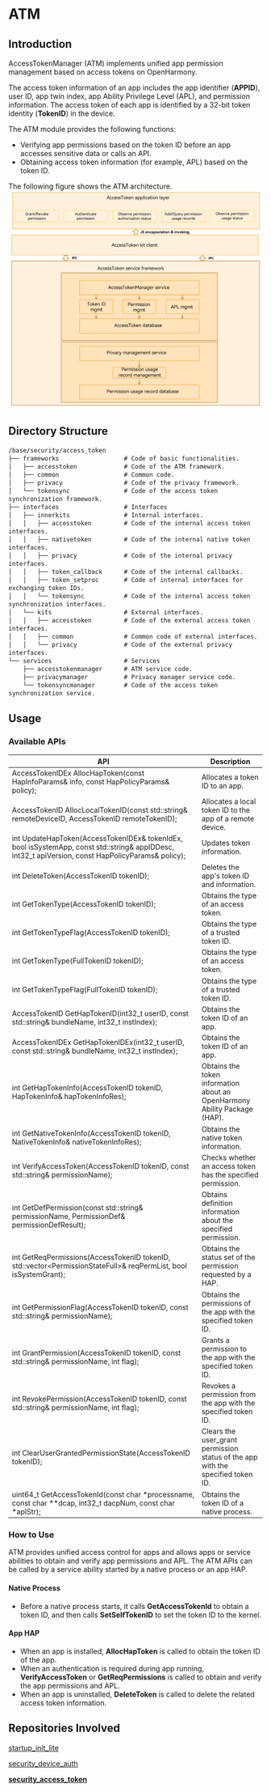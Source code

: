 # ATM


## Introduction

AccessTokenManager (ATM) implements unified app permission management based on access tokens on OpenHarmony.

The access token information of an app includes the app identifier (**APPID**), user ID, app twin index, app Ability Privilege Level (APL), and permission information. The access token of each app is identified by a 32-bit token identity (**TokenID**) in the device.

The ATM module provides the following functions:
-   Verifying app permissions based on the token ID before an app accesses sensitive data or calls an API.
-   Obtaining access token information (for example, APL) based on the token ID.

The following figure shows the ATM architecture.
![](figures/framework_en.png)

## Directory Structure

```
/base/security/access_token
├── frameworks                  # Code of basic functionalities.
│   ├── accesstoken             # Code of the ATM framework.
│   ├── common                  # Common code.
│   ├── privacy                 # Code of the privacy framework.
│   └── tokensync               # Code of the access token synchronization framework.
├── interfaces                  # Interfaces
│   ├── innerkits               # Internal interfaces.
│   │   ├── accesstoken         # Code of the internal access token interfaces.
│   │   ├── nativetoken         # Code of the internal native token interfaces.
│   │   ├── privacy             # Code of the internal privacy interfaces.
│   │   ├── token_callback      # Code of the internal callbacks.
│   │   ├── token_setproc       # Code of internal interfaces for exchanging token IDs.
│   │   └── tokensync           # Code of the internal access token synchronization interfaces.
│   └── kits                    # External interfaces.
│   │   ├── accesstoken         # Code of the external access token interfaces.
│   │   ├── common              # Common code of external interfaces.
│   │   └── privacy             # Code of the external privacy interfaces.
└── services                    # Services
    ├── accesstokenmanager      # ATM service code.
    ├── privacymanager          # Privacy manager service code.
    └── tokensyncmanager        # Code of the access token synchronization service. 

```

## Usage
### Available APIs

| **API**| **Description**|
| --- | --- |
| AccessTokenIDEx AllocHapToken(const HapInfoParams& info, const HapPolicyParams& policy); | Allocates a token ID to an app.|
| AccessTokenID AllocLocalTokenID(const std::string& remoteDeviceID, AccessTokenID remoteTokenID); | Allocates a local token ID to the app of a remote device.|
| int UpdateHapToken(AccessTokenIDEx& tokenIdEx, bool isSystemApp, const std::string& appIDDesc, int32_t apiVersion, const HapPolicyParams& policy); | Updates token information.|
| int DeleteToken(AccessTokenID tokenID); | Deletes the app's token ID and information.|
| int GetTokenType(AccessTokenID tokenID); | Obtains the type of an access token.|
| int GetTokenTypeFlag(AccessTokenID tokenID); | Obtains the type of a trusted token ID.|
| int GetTokenType(FullTokenID tokenID); | Obtains the type of an access token.|
| int GetTokenTypeFlag(FullTokenID tokenID); | Obtains the type of a trusted token ID.|
| AccessTokenID GetHapTokenID(int32_t userID, const std::string& bundleName, int32_t instIndex); | Obtains the token ID of an app.|
| AccessTokenIDEx GetHapTokenIDEx(int32_t userID, const std::string& bundleName, int32_t instIndex); | Obtains the token ID of an app.|
| int GetHapTokenInfo(AccessTokenID tokenID, HapTokenInfo& hapTokenInfoRes); | Obtains the token information about an OpenHarmony Ability Package (HAP).|
| int GetNativeTokenInfo(AccessTokenID tokenID, NativeTokenInfo& nativeTokenInfoRes); | Obtains the native token information.|
| int VerifyAccessToken(AccessTokenID tokenID, const std::string& permissionName); | Checks whether an access token has the specified permission.|
| int GetDefPermission(const std::string& permissionName, PermissionDef& permissionDefResult); | Obtains definition information about the specified permission.|
| int GetReqPermissions(AccessTokenID tokenID, std::vector&lt;PermissionStateFull&gt;& reqPermList, bool isSystemGrant); | Obtains the status set of the permission requested by a HAP.|
| int GetPermissionFlag(AccessTokenID tokenID, const std::string& permissionName); | Obtains the permissions of the app with the specified token ID.|
| int GrantPermission(AccessTokenID tokenID, const std::string& permissionName, int flag); | Grants a permission to the app with the specified token ID.|
| int RevokePermission(AccessTokenID tokenID, const std::string& permissionName, int flag); | Revokes a permission from the app with the specified token ID.|
| int ClearUserGrantedPermissionState(AccessTokenID tokenID); | Clears the user_grant permission status of the app with the specified token ID.|
| uint64_t GetAccessTokenId(const char *processname, const char **dcap, int32_t dacpNum, const char *aplStr); | Obtains the token ID of a native process.|

### How to Use
ATM provides unified access control for apps and allows apps or service abilities to obtain and verify app permissions and APL. The ATM APIs can be called by a service ability started by a native process or an app HAP.

#### Native Process
-  Before a native process starts, it calls **GetAccessTokenId** to obtain a token ID, and then calls **SetSelfTokenID** to set the token ID to the kernel.

#### App HAP
-  When an app is installed, **AllocHapToken** is called to obtain the token ID of the app.
-  When an authentication is required during app running, **VerifyAccessToken** or **GetReqPermissions** is called to obtain and verify the app permissions and APL.
-  When an app is uninstalled, **DeleteToken** is called to delete the related access token information.

## Repositories Involved

[startup\_init\_lite](https://gitee.com/openharmony/startup_init_lite)

[security\_device\_auth](https://gitee.com/openharmony/security_device_auth)

**[security\_access\_token](https://gitee.com/openharmony/security_access_token)**
